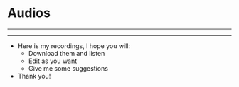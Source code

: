 # Audios

---
---

- Here is my recordings, I hope you will:
  - Download them and listen
  - Edit as you want
  - Give me some suggestions
 -  Thank you!
